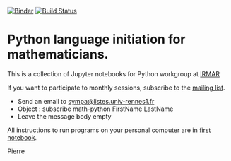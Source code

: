 [![Binder](https://mybinder.org/badge.svg)](https://mybinder.org/v2/gh/pnavaro/math-python/master)
[![Build Status](https://travis-ci.org/pnavaro/math-python.svg?branch=master)](https://travis-ci.org/pnavaro/math-python)


# Python language initiation for mathematicians.

This is a collection of Jupyter notebooks for Python workgroup at [IRMAR](https://irmar.univ-rennes1.fr)

If you want to participate to monthly sessions, subscribe to the [mailing list](https://listes.univ-rennes1.fr/wws/info/math-python).

- Send an email to sympa@listes.univ-rennes1.fr 
- Object : subscribe math-python FirstName LastName 
- Leave the message body empty

All instructions to run programs on your personal computer are in [first notebook](http://nbviewer.jupyter.org/github/pnavaro/math-python/blob/master/notebooks_2017/00.Installation.ipynb).

Pierre
